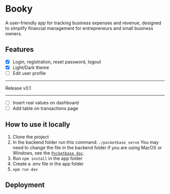 # Booky
A user-friendly app for tracking business expenses and revenue, designed to simplify financial management for entrepreneurs and small business owners.

## Features
- [x] Login, registration, reset password, logout
- [x] Light/Dark theme
- [ ] Edit user profile
***
Release v0.1
***
- [ ] Insert real values on dashboard
- [ ] Add table on transactions page

## How to use it locally
1. Clone the project 
2. In the backend folder run this command:
```./pocketbase serve``` You may need to change the file in the backend folder if you are using MacOS or Windows, see the [`Pocketbase doc`](https://pocketbase.io/docs/).
3. Run ```npm install``` in the app folder
4. Create a .env file in the app folder
5. ```npm run dev```

## Deployment